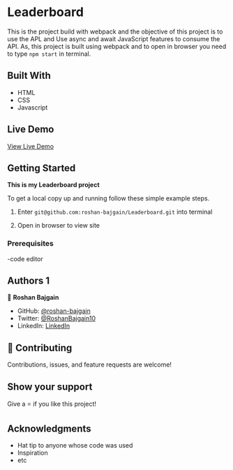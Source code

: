 # Leaderboard

   This is the project build with webpack and the objective of this project is to use the APL and Use async and await JavaScript features to consume the API. As, this project is built using webpack and to open in browser you need to type `npm start` in terminal.

## Built With

- HTML
- CSS
- Javascript

## Live Demo

[View Live Demo](https://musing-wright-05e524.netlify.app)

## Getting Started

**This is my Leaderboard project**


To get a local copy up and running follow these simple example steps.
1) Enter `git@github.com:roshan-bajgain/Leaderboard.git` into terminal

2) Open in browser to view site


### Prerequisites
-code editor


## Authors 1

👤 **Roshan Bajgain**

- GitHub: [@roshan-bajgain](https://github.com/roshan-bajgain)
- Twitter: [@RoshanBajgain10](https://twitter.com/RoshanBajgain10)
- LinkedIn: [LinkedIn](https://www.linkedin.com/in/roshan-bazgain/)


## 🤝 Contributing

Contributions, issues, and feature requests are welcome!

## Show your support

Give a ⭐️ if you like this project!

## Acknowledgments

- Hat tip to anyone whose code was used
- Inspiration
- etc
